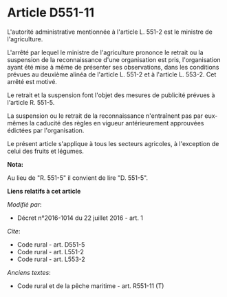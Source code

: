 # Article D551-11

L'autorité administrative mentionnée à l'article L. 551-2 est le ministre de l'agriculture. 

L'arrêté par lequel le ministre de l'agriculture prononce le retrait ou la suspension de la reconnaissance d'une organisation
est pris, l'organisation ayant été mise à même de présenter ses observations, dans les conditions prévues au deuxième alinéa
de l'article L. 551-2 et à l'article L. 553-2. Cet arrêté est motivé. 

Le retrait et la suspension font l'objet des mesures de publicité prévues à l'article R. 551-5. 

La suspension ou le retrait de la reconnaissance n'entraînent pas par eux-mêmes la caducité des règles en vigueur
antérieurement approuvées édictées par l'organisation.

Le présent article s'applique à tous les secteurs agricoles, à l'exception de celui des fruits et légumes.

**Nota:**

Au lieu de "R. 551-5" il convient de lire "D. 551-5".

**Liens relatifs à cet article**

_Modifié par_:

  - Décret n°2016-1014 du 22 juillet 2016 - art. 1

_Cite_:

  - Code rural - art. D551-5
  - Code rural - art. L551-2
  - Code rural - art. L553-2

_Anciens textes_:

  - Code rural et de la pêche maritime - art. R551-11 (T)
